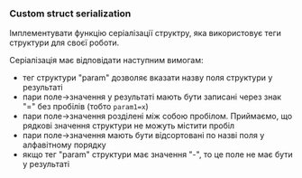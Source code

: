 ### Custom struct serialization

Імплементувати функцію серіалізації структру, яка використовує теги структури для своєї роботи.

Серіалізація має відповідати наступним вимогам:
* тег структури "param" дозволяє вказати назву поля структури у результаті
* пари поле->значення у результаті мають бути записані через знак "=" без пробілів (тобто `param1=x`)
* пари поле->значення розділені між собою пробілом. Приймаємо, що рядкові значення структури не можуть містити пробіл
* пари поле->значення мають бути відсортовані по назві поля у алфавітному порядку
* якщо тег "param" структури має значення "-", то це поле не має бути у результаті

